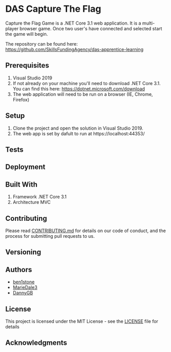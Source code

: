 
# DAS Capture The Flag
Capture the Flag Game is a .NET Core 3.1 web application.  It is a multi-player browser game.
Once two user's have connected and selected start the game will begin.

The repository can be found here: https://github.com/SkillsFundingAgency/das-apprentice-learning

## Prerequisites
1.   Visual Studio 2019
2.   If not already on your machine you'll need to download .NET Core 3.1. You can find this here:  https://dotnet.microsoft.com/download
3.   The web application will need to be run on a browser (IE, Chrome, Firefox)

## Setup
1.   Clone the project and open the solution in Visual Studio 2019.
2.   The web app is set by dafult to run at https://localhost:44353/

## Tests


## Deployment


## Built With
1.   Framework .NET Core 3.1 
2.   Architecture MVC 

## Contributing
Please read [CONTRIBUTING.md]() for details on our code of conduct, and the process for submitting pull requests to us.

## Versioning


## Authors
- [ben1stone](https://github.com/ben1stone)
- [MarieDale3](https://github.com/MarieDale3)
- [DannyGB](https://github.com/DannyGB)

## License
This project is licensed under the MIT License - see the [LICENSE](https://github.com/SkillsFundingAgency/das-apprentice-learning/blob/master/LICENSE) file for details

## Acknowledgments

